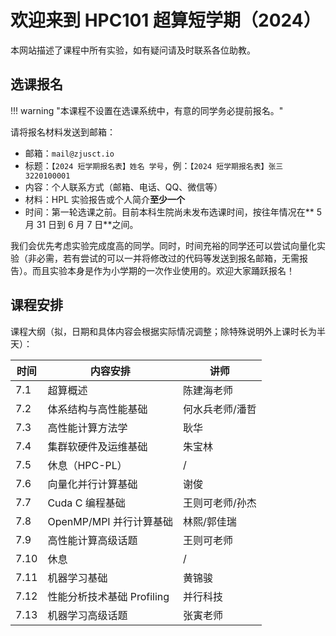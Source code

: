 # 欢迎来到 HPC101 超算短学期（2024）

本网站描述了课程中所有实验，如有疑问请及时联系各位助教。

## 选课报名

!!! warning "本课程不设置在选课系统中，有意的同学务必提前报名。"

请将报名材料发送到邮箱：

- 邮箱：`mail@zjusct.io`
- 标题：`【2024 短学期报名表】姓名 学号`，例：`【2024 短学期报名表】张三 3220100001`
- 内容：个人联系方式（邮箱、电话、QQ、微信等）
- 材料：HPL 实验报告或个人简介**至少一个**
- 时间：第一轮选课之前。目前本科生院尚未发布选课时间，按往年情况在** 5 月 31 日到 6 月 7 日**之间。

我们会优先考虑实验完成度高的同学。同时，时间充裕的同学还可以尝试向量化实验（非必需，若有尝试的可以一并将修改过的代码等发送到报名邮箱，无需报告）。而且实验本身是作为小学期的一次作业使用的。欢迎大家踊跃报名！

## 课程安排

课程大纲（拟，日期和具体内容会根据实际情况调整；除特殊说明外上课时长为半天）：

| 时间 | 内容安排                   | 讲师            |
| ---- | -------------------------- | --------------- |
| 7.1  | 超算概述                   | 陈建海老师      |
| 7.2  | 体系结构与高性能基础       | 何水兵老师/潘哲 |  |
| 7.3  | 高性能计算方法学           | 耿华            |
| 7.4  | 集群软硬件及运维基础       | 朱宝林          |
| 7.5  | 休息（HPC-PL）             | /               |
| 7.6  | 向量化并行计算基础         | 谢俊            |
| 7.7  | Cuda C 编程基础            | 王则可老师/孙杰 |
| 7.8  | OpenMP/MPI 并行计算基础    | 林熙/郭佳瑞     |
| 7.9  | 高性能计算高级话题         | 王则可老师      |
| 7.10 | 休息                       | /               |
| 7.11 | 机器学习基础               | 黄锦骏          |
| 7.12 | 性能分析技术基础 Profiling | 并行科技        |
| 7.13 | 机器学习高级话题           | 张寅老师        |
